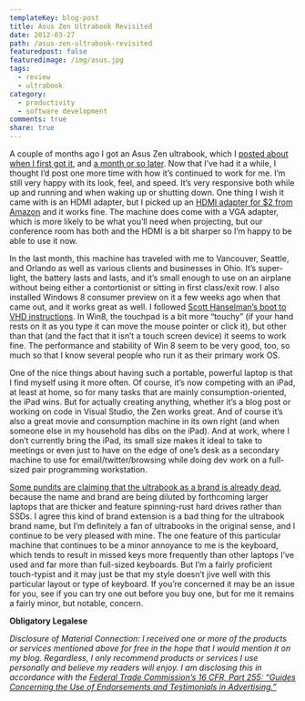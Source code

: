 ```yaml
---
templateKey: blog-post
title: Asus Zen Ultrabook Revisited
date: 2012-03-27
path: /asus-zen-ultrabook-revisited
featuredpost: false
featuredimage: /img/asus.jpg
tags:
  - review
  - ultrabook
category:
  - productivity
  - software development
comments: true
share: true
---
```


A couple of months ago I got an Asus Zen ultrabook, which I [posted about when I first got it](http://ardalis.com/Asus-Zen-Ultrabook-First-Impressions), and [a month or so later](http://ardalis.com/asus-zen-ultrabook-one-month-later). Now that I’ve had it a while, I thought I’d post one more time with how it’s continued to work for me. I’m still very happy with its look, feel, and speed. It’s very responsive both while up and running and when waking up or shutting down. One thing I wish it came with is an HDMI adapter, but I picked up an [HDMI adapter for $2 from Amazon](http://www.amazon.com/gp/product/B004I4YPB4/ref=as_li_ss_tl?ie=UTF8&tag=aspalliancecom&linkCode=as2&camp=1789&creative=390957&creativeASIN=B004I4YPB4) and it works fine. The machine does come with a VGA adapter, which is more likely to be what you’ll need when projecting, but our conference room has both and the HDMI is a bit sharper so I’m happy to be able to use it now.

In the last month, this machine has traveled with me to Vancouver, Seattle, and Orlando as well as various clients and businesses in Ohio. It’s super-light, the battery lasts and lasts, and it’s small enough to use on an airplane without being either a contortionist or sitting in first class/exit row. I also installed Windows 8 consumer preview on it a few weeks ago when that came out, and it works great as well. I followed [Scott Hanselman’s boot to VHD instructions](http://www.hanselman.com/blog/GuideToInstallingAndBootingWindows8DeveloperPreviewOffAVHDVirtualHardDisk.aspx). In Win8, the touchpad is a bit more “touchy” (if your hand rests on it as you type it can move the mouse pointer or click it), but other than that (and the fact that it isn’t a touch screen device) it seems to work fine. The performance and stability of Win 8 seem to be very good, too, so much so that I know several people who run it as their primary work OS.

One of the nice things about having such a portable, powerful laptop is that I find myself using it more often. Of course, it’s now competing with an iPad, at least at home, so for many tasks that are mainly consumption-oriented, the iPad wins. But for actually creating anything, whether it’s a blog post or working on code in Visual Studio, the Zen works great. And of course it’s also a great movie and consumption machine in its own right (and when someone else in my household has dibs on the iPad). And at work, where I don’t currently bring the iPad, its small size makes it ideal to take to meetings or even just to have on the edge of one’s desk as a secondary machine to use for email/twitter/browsing while doing dev work on a full-sized pair programming workstation.

[Some pundits are claiming that the ultrabook as a brand is already dead](http://news.cnet.com/8301-17938_105-57404752-1/how-the-pc-industry-killed-the-ultrabook), because the name and brand are being diluted by forthcoming larger laptops that are thicker and feature spinning-rust hard drives rather than SSDs. I agree this kind of brand extension is a bad thing for the ultrabook brand name, but I’m definitely a fan of ultrabooks in the original sense, and I continue to be very pleased with mine. The one feature of this particular machine that continues to be a minor annoyance to me is the keyboard, which tends to result in missed keys more frequently than other laptops I’ve used and far more than full-sized keyboards. But I’m a fairly proficient touch-typist and it may just be that my style doesn’t jive well with this particular layout or type of keyboard. If you’re concerned it may be an issue for you, see if you can try one out before you buy one, but for me it remains a fairly minor, but notable, concern.

**Obligatory Legalese**

_Disclosure of Material Connection: I received one or more of the products or services mentioned above for free in the hope that I would mention it on my blog. Regardless, I only recommend products or services I use personally and believe my readers will enjoy. I am disclosing this in accordance with the [Federal Trade Commission’s 16 CFR, Part 255: “Guides Concerning the Use of Endorsements and Testimonials in Advertising.”](http://www.access.gpo.gov/nara/cfr/waisidx_03/16cfr255_03.html)_
